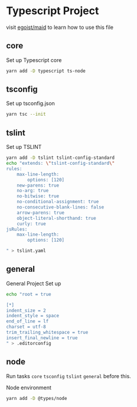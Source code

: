 # Typescript Project

visit [egoist/maid](https://github.com/egoist/maid) to learn how to use this file

## core

Set up Typescript core

```bash
yarn add -D typescript ts-node
```

## tsconfig

Set up tsconfig.json

```bash
yarn tsc --init
```

## tslint

Set up TSLINT

```bash
yarn add -D tslint tslint-config-standard
echo "extends: \"tslint-config-standard\"
rules:
    max-line-length:
        options: [120]
    new-parens: true
    no-arg: true
    no-bitwise: true
    no-conditional-assignment: true
    no-consecutive-blank-lines: false
    arrow-parens: true
    object-literal-shorthand: true
    curly: true
jsRules:
    max-line-length:
        options: [120]

" > tslint.yaml
```

## general

General Project Set up

```bash
echo "root = true

[*]
indent_size = 2
indent_style = space
end_of_line = lf
charset = utf-8
trim_trailing_whitespace = true
insert_final_newline = true
" > .editorconfig
```

## node

Run tasks `core` `tsconfig` `tslint` `general` before this.

Node environment

```bash
yarn add -D @types/node
```
